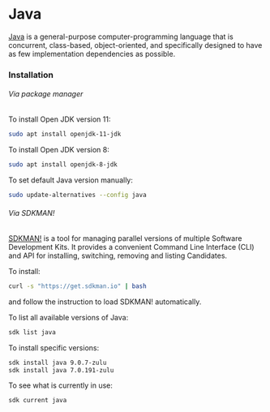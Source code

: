 # Java

[Java](https://www.java.com) is a general-purpose computer-programming
language that is concurrent, class-based, object-oriented, and specifically
designed to have as few implementation dependencies as possible.

### Installation

###### Via package manager

To install Open JDK version 11:

```bash
sudo apt install openjdk-11-jdk
```

To install Open JDK version 8:

```bash
sudo apt install openjdk-8-jdk
```

To set default Java version manually:

```bash
sudo update-alternatives --config java
```

###### Via SDKMAN!

[SDKMAN!](https://sdkman.io/) is a tool for managing parallel versions of
multiple Software Development Kits. It provides a convenient Command Line
Interface (CLI) and API for installing, switching, removing and listing
Candidates.

To install:

```bash
curl -s "https://get.sdkman.io" | bash
```

and follow the instruction to load SDKMAN! automatically.

To list all available versions of Java:

```bash
sdk list java
```

To install specific versions:

```bash
sdk install java 9.0.7-zulu
sdk install java 7.0.191-zulu
```

To see what is currently in use:

```bash
sdk current java
```

